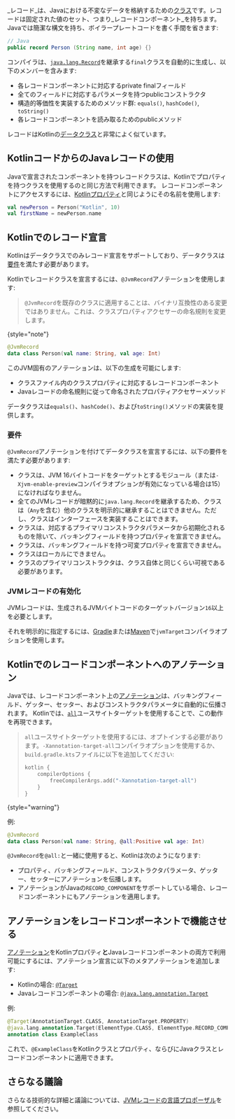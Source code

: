 [//]: # (title: KotlinでのJavaレコードの使用)

_レコード_は、Javaにおける不変なデータを格納するための[クラス](https://openjdk.java.net/jeps/395)です。レコードは固定された値のセット、つまり_レコードコンポーネント_を持ちます。
Javaでは簡潔な構文を持ち、ボイラープレートコードを書く手間を省きます:

```java
// Java
public record Person (String name, int age) {}
```

コンパイラは、[`java.lang.Record`](https://docs.oracle.com/en/java/javase/16/docs/api/java.base/java/lang/Record.html)を継承する`final`クラスを自動的に生成し、以下のメンバーを含みます:
* 各レコードコンポーネントに対応するprivate finalフィールド
* 全てのフィールドに対応するパラメータを持つpublicコンストラクタ
* 構造的等価性を実装するためのメソッド群: `equals()`, `hashCode()`, `toString()`
* 各レコードコンポーネントを読み取るためのpublicメソッド

レコードはKotlinの[データクラス](data-classes.md)と非常によく似ています。

## KotlinコードからのJavaレコードの使用

Javaで宣言されたコンポーネントを持つレコードクラスは、Kotlinでプロパティを持つクラスを使用するのと同じ方法で利用できます。
レコードコンポーネントにアクセスするには、[Kotlinプロパティ](properties.md)と同じようにその名前を使用します:

```kotlin
val newPerson = Person("Kotlin", 10)
val firstName = newPerson.name
```

## Kotlinでのレコード宣言

Kotlinはデータクラスでのみレコード宣言をサポートしており、データクラスは[要件](#requirements)を満たす必要があります。

Kotlinでレコードクラスを宣言するには、`@JvmRecord`アノテーションを使用します:

> `@JvmRecord`を既存のクラスに適用することは、バイナリ互換性のある変更ではありません。これは、クラスプロパティアクセサーの命名規則を変更します。
>
{style="note"}

```kotlin
@JvmRecord
data class Person(val name: String, val age: Int)
```

このJVM固有のアノテーションは、以下の生成を可能にします:

* クラスファイル内のクラスプロパティに対応するレコードコンポーネント
* Javaレコードの命名規則に従って命名されたプロパティアクセサーメソッド

データクラスは`equals()`、`hashCode()`、および`toString()`メソッドの実装を提供します。

### 要件

`@JvmRecord`アノテーションを付けてデータクラスを宣言するには、以下の要件を満たす必要があります:

* クラスは、JVM 16バイトコードをターゲットとするモジュール（または`-Xjvm-enable-preview`コンパイラオプションが有効になっている場合は15）になければなりません。
* 全てのJVMレコードが暗黙的に`java.lang.Record`を継承するため、クラスは（`Any`を含む）他のクラスを明示的に継承することはできません。ただし、クラスはインターフェースを実装することはできます。
* クラスは、対応するプライマリコンストラクタパラメータから初期化されるものを除いて、バッキングフィールドを持つプロパティを宣言できません。
* クラスは、バッキングフィールドを持つ可変プロパティを宣言できません。
* クラスはローカルにできません。
* クラスのプライマリコンストラクタは、クラス自体と同じくらい可視である必要があります。

### JVMレコードの有効化

JVMレコードは、生成されるJVMバイトコードのターゲットバージョン`16`以上を必要とします。

それを明示的に指定するには、[Gradle](gradle-compiler-options.md#attributes-specific-to-jvm)または[Maven](maven.md#attributes-specific-to-jvm)で`jvmTarget`コンパイラオプションを使用します。

## Kotlinでのレコードコンポーネントへのアノテーション

<primary-label ref="experimental-general"/>

Javaでは、レコードコンポーネント上の[アノテーション](annotations.md)は、バッキングフィールド、ゲッター、セッター、およびコンストラクタパラメータに自動的に伝播されます。
Kotlinでは、[`all`](annotations.md#all-meta-target)ユースサイトターゲットを使用することで、この動作を再現できます。

> `all`ユースサイトターゲットを使用するには、オプトインする必要があります。`-Xannotation-target-all`コンパイラオプションを使用するか、`build.gradle.kts`ファイルに以下を追加してください:
>
> ```kotlin
> kotlin {
>     compilerOptions {
>         freeCompilerArgs.add("-Xannotation-target-all")
>     }
> }
> ```
>
{style="warning"}

例:

```kotlin
@JvmRecord
data class Person(val name: String, @all:Positive val age: Int)
```

`@JvmRecord`を`@all:`と一緒に使用すると、Kotlinは次のようになります:

* プロパティ、バッキングフィールド、コンストラクタパラメータ、ゲッター、セッターにアノテーションを伝播します。
* アノテーションがJavaの`RECORD_COMPONENT`をサポートしている場合、レコードコンポーネントにもアノテーションを適用します。

## アノテーションをレコードコンポーネントで機能させる

[アノテーション](annotations.md)をKotlinプロパティ**と**Javaレコードコンポーネントの両方で利用可能にするには、アノテーション宣言に以下のメタアノテーションを追加します:

* Kotlinの場合: [`@Target`](https://kotlinlang.org/api/latest/jvm/stdlib/kotlin.annotation/-target/index.html)
* Javaレコードコンポーネントの場合: [`@java.lang.annotation.Target`](https://docs.oracle.com/javase/8/docs/api/java/lang/annotation/Target.html)

例:

```kotlin
@Target(AnnotationTarget.CLASS, AnnotationTarget.PROPERTY)
@java.lang.annotation.Target(ElementType.CLASS, ElementType.RECORD_COMPONENT)
annotation class ExampleClass
```

これで、`@ExampleClass`をKotlinクラスとプロパティ、ならびにJavaクラスとレコードコンポーネントに適用できます。

## さらなる議論

さらなる技術的な詳細と議論については、[JVMレコードの言語プロポーザル](https://github.com/Kotlin/KEEP/blob/master/proposals/jvm-records.md)を参照してください。
